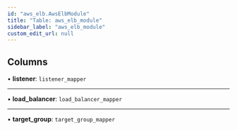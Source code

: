 ```yaml
---
id: "aws_elb.AwsElbModule"
title: "Table: aws_elb_module"
sidebar_label: "aws_elb_module"
custom_edit_url: null
---
```


## Columns

• **listener**: `listener_mapper`

___

• **load\_balancer**: `load_balancer_mapper`

___

• **target\_group**: `target_group_mapper`

